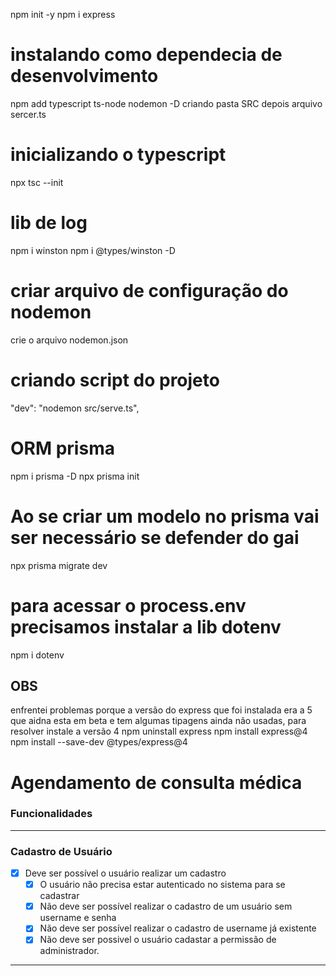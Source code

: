 npm init -y
npm i express
# instalando como dependecia de desenvolvimento
npm add typescript ts-node nodemon -D
criando pasta SRC depois arquivo sercer.ts
# inicializando o typescript
npx tsc --init
# lib de log
npm i winston
npm i @types/winston -D
# criar arquivo de configuração do nodemon
crie o arquivo nodemon.json
# criando script do projeto 
"dev": "nodemon src/serve.ts",
# ORM prisma
npm i prisma -D
npx prisma init
# Ao se criar um modelo no prisma vai ser necessário se defender do gai
npx prisma migrate dev
# para acessar o process.env precisamos instalar a lib dotenv
npm i dotenv
## OBS
enfrentei problemas porque a versão do express que foi instalada era a 5 que aidna esta em beta e tem algumas tipagens ainda não usadas, para resolver instale a versão 4
npm uninstall express
npm install express@4
npm install --save-dev @types/express@4


# Agendamento de consulta médica

### **Funcionalidades**

---
### **Cadastro de Usuário**

- [x] Deve ser possível o usuário realizar um cadastro
  - [x] O usuário não precisa estar autenticado no sistema para se cadastrar
  - [x] Não deve ser possível realizar o cadastro de um usuário sem username e senha
  - [x] Não deve ser possível realizar o cadastro de  username já existente
  - [x] Não deve ser possivel o usuário cadastar a permissão de administrador.

---
 
